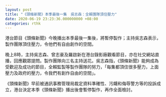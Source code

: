 ```yaml
---
layout: post
title: "《頭條新聞》本季最後一集　吳志森：全賴團隊頂住壓力"
date: 2020-06-19 23:23:36.000000000 +08:00
categories: rthk
---
```


港台節目《頭條新聞》今晚播出本季最後一集後，將暫停製作；主持吳志森表示，製作團隊頂住壓力，令他們有自由創作的空間。

晚上8時，主持吳志森、曾志豪及羅啟新在港台錄影廠觀看節目，亦在社交網站直播，回應觀眾提問。製作團隊向三名主持送花。吳志森指，《頭條新聞》能夠成為受歡迎及成功的節目，全賴監製等製作團隊的努力，「每集都頂住很多壓力，上面壓力及政府的壓力，令我們有創作自由的空間」。

《頭條新聞》早前被通訊事務管理局裁定資料準確性、污衊和侮辱警方等的投訴成立，港台決定本季《頭條新聞》播出後會暫停製作，再作全面檢討。

